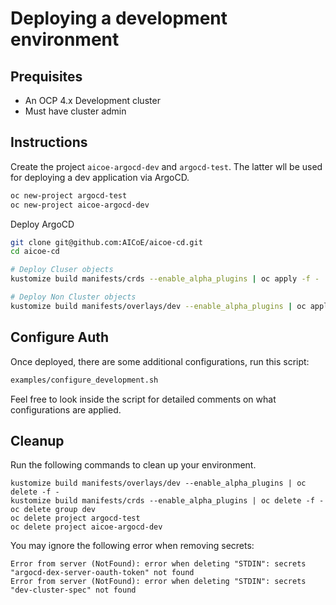 # Deploying a development environment

## Prequisites
* An OCP 4.x Development cluster
* Must have cluster admin

## Instructions

Create the project `aicoe-argocd-dev` and `argocd-test`. The latter wll be used
for deploying a dev application via ArgoCD.

```bash
oc new-project argocd-test
oc new-project aicoe-argocd-dev
```

Deploy ArgoCD
```bash
git clone git@github.com:AICoE/aicoe-cd.git
cd aicoe-cd

# Deploy Cluser objects
kustomize build manifests/crds --enable_alpha_plugins | oc apply -f -

# Deploy Non Cluster objects
kustomize build manifests/overlays/dev --enable_alpha_plugins | oc apply -f -
```

## Configure Auth
Once deployed, there are some additional configurations, run this script:
```bash
examples/configure_development.sh
```
Feel free to look inside the script for detailed comments on what configurations are applied.

## Cleanup
Run the following commands to clean up your environment.

```
kustomize build manifests/overlays/dev --enable_alpha_plugins | oc delete -f -
kustomize build manifests/crds --enable_alpha_plugins | oc delete -f -
oc delete group dev
oc delete project argocd-test
oc delete project aicoe-argocd-dev
```

You may ignore the following error when removing secrets:

```
Error from server (NotFound): error when deleting "STDIN": secrets "argocd-dex-server-oauth-token" not found
Error from server (NotFound): error when deleting "STDIN": secrets "dev-cluster-spec" not found
```
